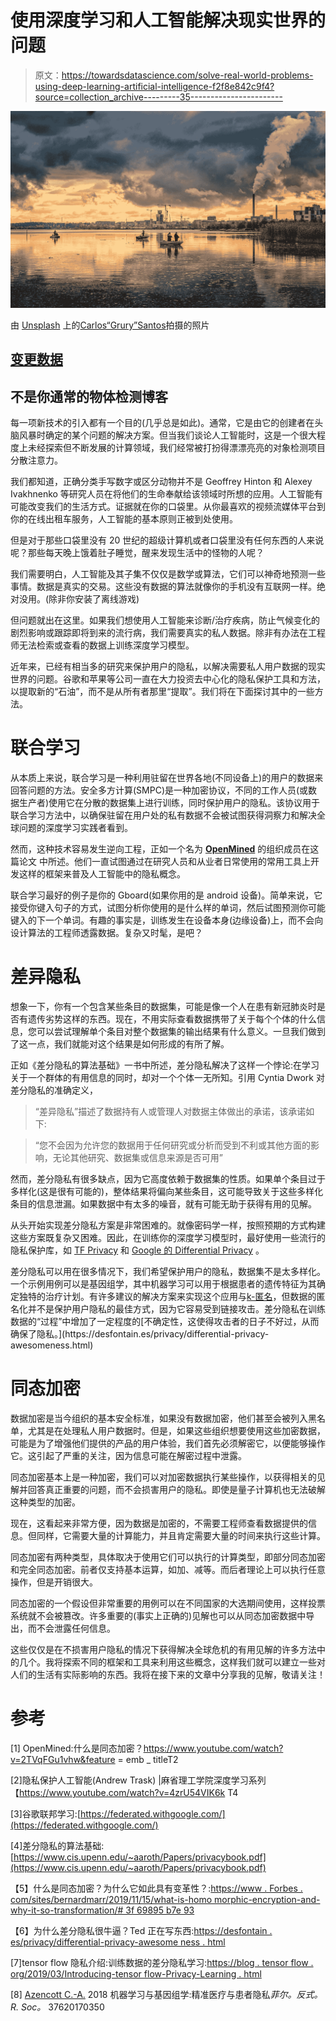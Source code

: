 # 使用深度学习和人工智能解决现实世界的问题

> 原文：<https://towardsdatascience.com/solve-real-world-problems-using-deep-learning-artificial-intelligence-f2f8e842c9f4?source=collection_archive---------35----------------------->

![](img/8afff64232852a9b7388d679cbbcea94.png)

由 [Unsplash](https://unsplash.com?utm_source=medium&utm_medium=referral) 上的[Carlos“Grury”Santos](https://unsplash.com/@grury?utm_source=medium&utm_medium=referral)拍摄的照片

## [变更数据](https://towardsdatascience.com/tagged/data-for-change)

## 不是你通常的物体检测博客

每一项新技术的引入都有一个目的(几乎总是如此)。通常，它是由它的创建者在头脑风暴时确定的某个问题的解决方案。但当我们谈论人工智能时，这是一个很大程度上未经探索但不断发展的计算领域，我们经常被打扮得漂漂亮亮的对象检测项目分散注意力。

我们都知道，正确分类手写数字或区分动物并不是 Geoffrey Hinton 和 Alexey Ivakhnenko 等研究人员在将他们的生命奉献给该领域时所想的应用。人工智能有可能改变我们的生活方式。证据就在你的口袋里。从你最喜欢的视频流媒体平台到你的在线出租车服务，人工智能的基本原则正被到处使用。

但是对于那些口袋里没有 20 世纪的超级计算机或者口袋里没有任何东西的人来说呢？那些每天晚上饿着肚子睡觉，醒来发现生活中的怪物的人呢？

我们需要明白，人工智能及其子集不仅仅是数学或算法，它们可以神奇地预测一些事情。数据是真实的交易。这些没有数据的算法就像你的手机没有互联网一样。绝对没用。(除非你安装了离线游戏)

但问题就出在这里。如果我们想使用人工智能来诊断/治疗疾病，防止气候变化的剧烈影响或跟踪即将到来的流行病，我们需要真实的私人数据。除非有办法在工程师无法检索或查看的数据上训练深度学习模型。

近年来，已经有相当多的研究来保护用户的隐私，以解决需要私人用户数据的现实世界的问题。谷歌和苹果等公司一直在大力投资去中心化的隐私保护工具和方法，以提取新的“石油”，而不是从所有者那里“提取”。我们将在下面探讨其中的一些方法。

# 联合学习

从本质上来说，联合学习是一种利用驻留在世界各地(不同设备上)的用户的数据来回答问题的方法。安全多方计算(SMPC)是一种加密协议，不同的工作人员(或数据生产者)使用它在分散的数据集上进行训练，同时保护用户的隐私。该协议用于联合学习方法中，以确保驻留在用户处的私有数据不会被试图获得洞察力和解决全球问题的深度学习实践者看到。

然而，这种技术容易发生逆向工程，正如一个名为 [**OpenMined**](https://www.openmined.org/) 的组织成员在这篇论文 中所述。他们一直试图通过在研究人员和从业者日常使用的常用工具上开发这样的框架来普及人工智能中的隐私概念。

联合学习最好的例子是你的 Gboard(如果你用的是 android 设备)。简单来说，它接受你键入句子的方式，试图分析你使用的是什么样的单词，然后试图预测你可能键入的下一个单词。有趣的事实是，训练发生在设备本身(边缘设备)上，而不会向设计算法的工程师透露数据。复杂又时髦，是吧？

# 差异隐私

想象一下，你有一个包含某些条目的数据集，可能是像一个人在患有新冠肺炎时是否有遗传劣势这样的东西。现在，不用实际查看数据携带了关于每个个体的什么信息，您可以尝试理解单个条目对整个数据集的输出结果有什么意义。一旦我们做到了这一点，我们就能对这个结果是如何形成的有所了解。

正如《差分隐私的算法基础》一书中所述，差分隐私解决了这样一个悖论:在学习关于一个群体的有用信息的同时，却对一个个体一无所知。引用 Cyntia Dwork 对差分隐私的准确定义，

> “差异隐私”描述了数据持有人或管理人对数据主体做出的承诺，该承诺如下:

> “您不会因为允许您的数据用于任何研究或分析而受到不利或其他方面的影响，无论其他研究、数据集或信息来源是否可用”

然而，差分隐私有很多缺点，因为它高度依赖于数据集的性质。如果单个条目过于多样化(这是很有可能的)，整体结果将偏向某些条目，这可能导致关于这些多样化条目的信息泄漏。如果数据中有太多的噪音，就有可能无助于获得有用的见解。

从头开始实现差分隐私方案是非常困难的。就像密码学一样，按照预期的方式构建这些方案既复杂又困难。因此，在训练你的深度学习模型时，最好使用一些流行的隐私保护库，如 [TF Privacy](https://github.com/tensorflow/privacy) 和 [Google 的 Differential Privacy](https://github.com/google/differential-privacy) 。

差分隐私可以用在很多情况下，我们希望保护用户的隐私，数据集不是太多样化。一个示例用例可以是基因组学，其中机器学习可以用于根据患者的遗传特征为其确定独特的治疗计划。有许多建议的解决方案来实现这个应用与[k-匿名](https://en.wikipedia.org/wiki/K-anonymity#:~:text=A%20release%20of%20data%20is,also%20appear%20in%20the%20release.)，但数据的匿名化并不是保护用户隐私的最佳方式，因为它容易受到链接攻击。差分隐私在训练数据的“过程”中增加了一定程度的[不确定性，这使得攻击者的日子不好过，从而确保了隐私。](https://desfontain.es/privacy/differential-privacy-awesomeness.html)

# 同态加密

数据加密是当今组织的基本安全标准，如果没有数据加密，他们甚至会被列入黑名单，尤其是在处理私人用户数据时。但是，如果这些组织想要使用这些加密数据，可能是为了增强他们提供的产品的用户体验，我们首先必须解密它，以便能够操作它。这引起了严重的关注，因为信息可能在解密过程中泄露。

同态加密基本上是一种加密，我们可以对加密数据执行某些操作，以获得相关的见解并回答真正重要的问题，而不会损害用户的隐私。即使是量子计算机也无法破解这种类型的加密。

现在，这看起来非常方便，因为数据是加密的，不需要工程师查看数据提供的信息。但同样，它需要大量的计算能力，并且肯定需要大量的时间来执行这些计算。

同态加密有两种类型，具体取决于使用它们可以执行的计算类型，即部分同态加密和完全同态加密。前者仅支持基本运算，如加、减等。而后者理论上可以执行任意操作，但是开销很大。

同态加密的一个假设但非常重要的用例可以在不同国家的大选期间使用，这样投票系统就不会被篡改。许多重要的(事实上正确的)见解也可以从同态加密数据中导出，而不会泄露任何信息。

这些仅仅是在不损害用户隐私的情况下获得解决全球危机的有用见解的许多方法中的几个。我将探索不同的框架和工具来利用这些概念，这样我们就可以建立一些对人们的生活有实际影响的东西。我将在接下来的文章中分享我的见解，敬请关注！

# 参考

[1] OpenMined:什么是同态加密？https://www.youtube.com/watch?v=2TVqFGu1vhw&feature = emb _ titleT2

[2]隐私保护人工智能(Andrew Trask) |麻省理工学院深度学习系列【https://www.youtube.com/watch?v=4zrU54VIK6k T4

[3]谷歌联邦学习:[https://federated.withgoogle.com/](https://federated.withgoogle.com/)

[4]差分隐私的算法基础:[https://www.cis.upenn.edu/~aaroth/Papers/privacybook.pdf](https://www.cis.upenn.edu/~aaroth/Papers/privacybook.pdf)

【5】什么是同态加密？为什么它如此具有变革性？:[https://www . Forbes . com/sites/bernardmarr/2019/11/15/what-is-homo morphic-encryption-and-why-it-so-transformation/# 3f 69895 b7e 93](https://www.forbes.com/sites/bernardmarr/2019/11/15/what-is-homomorphic-encryption-and-why-is-it-so-transformative/#3f69895b7e93)

【6】为什么差分隐私很牛逼？Ted 正在写东西:[https://desfontain . es/privacy/differential-privacy-awesome ness . html](https://desfontain.es/privacy/differential-privacy-awesomeness.html)

[7]tensor flow 隐私介绍:训练数据的差分隐私学习:[https://blog . tensor flow . org/2019/03/Introducing-tensor flow-Privacy-Learning . html](https://blog.tensorflow.org/2019/03/introducing-tensorflow-privacy-learning.html)

[8] [Azencott C.-A.](https://royalsocietypublishing.org/author/Azencott%2C+C-A) 2018 机器学习与基因组学:精准医疗与患者隐私*菲尔。反式。R. Soc。* 37620170350